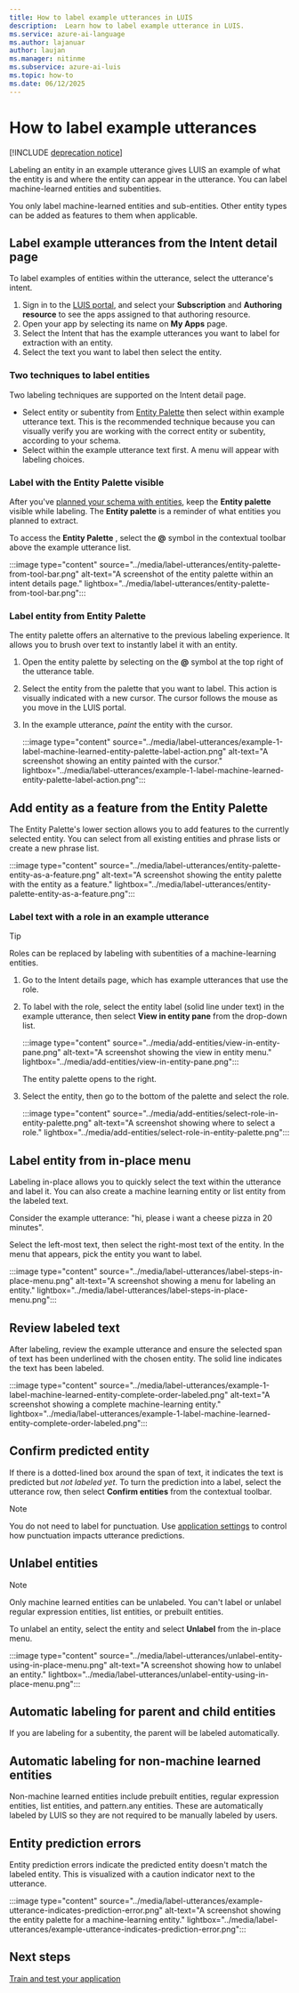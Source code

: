 ```yaml
---
title: How to label example utterances in LUIS 
description:  Learn how to label example utterance in LUIS.
ms.service: azure-ai-language
ms.author: lajanuar
author: laujan
ms.manager: nitinme
ms.subservice: azure-ai-luis
ms.topic: how-to
ms.date: 06/12/2025
---
```


# How to label example utterances

[!INCLUDE [deprecation notice](../includes/deprecation-notice.md)]


Labeling an entity in an example utterance gives LUIS an example of what the entity is and where the entity can appear in the utterance. You can label machine-learned entities and subentities.

You only label machine-learned entities and sub-entities. Other entity types can be added as features to them when applicable.

## Label example utterances from the Intent detail page

To label examples of entities within the utterance, select the utterance's intent.

1. Sign in to the [LUIS portal](https://www.luis.ai/), and select your  **Subscription**  and  **Authoring resource**  to see the apps assigned to that authoring resource.
2. Open your app by selecting its name on  **My Apps**  page.
3. Select the Intent that has the example utterances you want to label for extraction with an entity.
4. Select the text you want to label then select the entity.

### Two techniques to label entities

Two labeling techniques are supported on the Intent detail page.

* Select entity or subentity from [Entity Palette](../how-to/entities.md) then select within example utterance text. This is the recommended technique because you can visually verify you are working with the correct entity or subentity, according to your schema.
* Select within the example utterance text first. A menu will appear with labeling choices.

### Label with the Entity Palette visible

After you've [planned your schema with entities](../concepts/application-design.md), keep the  **Entity palette**  visible while labeling. The  **Entity palette**  is a reminder of what entities you planned to extract.

To access the  **Entity Palette** , select the  **@**  symbol in the contextual toolbar above the example utterance list.

:::image type="content" source="../media/label-utterances/entity-palette-from-tool-bar.png" alt-text="A screenshot of the entity palette within an intent details page." lightbox="../media/label-utterances/entity-palette-from-tool-bar.png":::

### Label entity from Entity Palette

The entity palette offers an alternative to the previous labeling experience. It allows you to brush over text to instantly label it with an entity.

1. Open the entity palette by selecting on the  **@**  symbol at the top right of the utterance table.
2. Select the entity from the palette that you want to label. This action is visually indicated with a new cursor. The cursor follows the mouse as you move in the LUIS portal.
3. In the example utterance, _paint_ the entity with the cursor.

    :::image type="content" source="../media/label-utterances/example-1-label-machine-learned-entity-palette-label-action.png" alt-text="A screenshot showing an entity painted with the cursor." lightbox="../media/label-utterances/example-1-label-machine-learned-entity-palette-label-action.png":::

## Add entity as a feature from the Entity Palette

The Entity Palette's lower section allows you to add features to the currently selected entity. You can select from all existing entities and phrase lists or create a new phrase list.

:::image type="content" source="../media/label-utterances/entity-palette-entity-as-a-feature.png" alt-text="A screenshot showing the entity palette with the entity as a feature." lightbox="../media/label-utterances/entity-palette-entity-as-a-feature.png":::

### Label text with a role in an example utterance

> [!TIP]
> Roles can be replaced by labeling with subentities of a machine-learning entities.

1. Go to the Intent details page, which has example utterances that use the role.
2. To label with the role, select the entity label (solid line under text) in the example utterance, then select  **View in entity pane**  from the drop-down list.

    :::image type="content" source="../media/add-entities/view-in-entity-pane.png" alt-text="A screenshot showing the view in entity menu." lightbox="../media/add-entities/view-in-entity-pane.png":::

    The entity palette opens to the right.

3. Select the entity, then go to the bottom of the palette and select the role.
 
    :::image type="content" source="../media/add-entities/select-role-in-entity-palette.png" alt-text="A screenshot showing where to select a role." lightbox="../media/add-entities/select-role-in-entity-palette.png":::


## Label entity from in-place menu

Labeling in-place allows you to quickly select the text within the utterance and label it. You can also create a machine learning entity or list entity from the labeled text.

Consider the example utterance: "hi, please i want a cheese pizza in 20 minutes".

Select the left-most text, then select the right-most text of the entity. In the menu that appears, pick the entity you want to label.

:::image type="content" source="../media/label-utterances/label-steps-in-place-menu.png" alt-text="A screenshot showing a menu for labeling an entity." lightbox="../media/label-utterances/label-steps-in-place-menu.png":::

## Review labeled text

After labeling, review the example utterance and ensure the selected span of text has been underlined with the chosen entity. The solid line indicates the text has been labeled.

:::image type="content" source="../media/label-utterances/example-1-label-machine-learned-entity-complete-order-labeled.png" alt-text="A screenshot showing a complete machine-learning entity." lightbox="../media/label-utterances/example-1-label-machine-learned-entity-complete-order-labeled.png":::

## Confirm predicted entity

If there is a dotted-lined box around the span of text, it indicates the text is predicted but _not labeled yet_. To turn the prediction into a label, select the utterance row, then select  **Confirm entities**  from the contextual toolbar.

<!--:::image type="content" source="../media/add-entities/prediction-confirm.png" alt-text="A screenshot showing confirming prediction." lightbox="../media/add-entities/prediction-confirm.png":::-->

> [!Note]
> You do not need to label for punctuation. Use [application settings](../luis-reference-application-settings.md) to control how punctuation impacts utterance predictions.


## Unlabel entities

> [!NOTE]
> Only machine learned entities can be unlabeled. You can't label or unlabel regular expression entities, list entities, or prebuilt entities.

To unlabel an entity, select the entity and select  **Unlabel**  from the in-place menu.

:::image type="content" source="../media/label-utterances/unlabel-entity-using-in-place-menu.png" alt-text="A screenshot showing how to unlabel an entity." lightbox="../media/label-utterances/unlabel-entity-using-in-place-menu.png":::

## Automatic labeling for parent and child entities

If you are labeling for a subentity, the parent will be labeled automatically.

## Automatic labeling for non-machine learned entities

Non-machine learned entities include prebuilt entities, regular expression entities, list entities, and pattern.any entities. These are automatically labeled by LUIS so they are not required to be manually labeled by users.

## Entity prediction errors

Entity prediction errors indicate the predicted entity doesn't match the labeled entity. This is visualized with a caution indicator next to the utterance.

:::image type="content" source="../media/label-utterances/example-utterance-indicates-prediction-error.png" alt-text="A screenshot showing the entity palette for a machine-learning entity." lightbox="../media/label-utterances/example-utterance-indicates-prediction-error.png":::

## Next steps

[Train and test your application](train-test.md)
